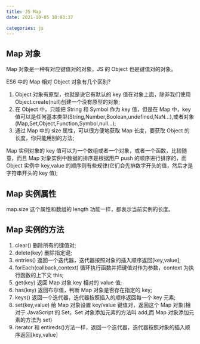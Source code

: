 ```yaml
---
title: JS Map
date: 2021-10-05 18:03:37

categories: js
---
```


## Map 对象

Map 对象是一种有对应键值对的对象，JS 的 Object 也是键值对的对象。

ES6 中的 Map 相对 Object 对象有几个区别?

1. Object 对象有原型，也就是说它有默认的 key 值在对象上面，除非我们使用 Object.create(null)创建一个没有原型的对象;
2. 在 Object 中，只能把 String 和 Symbol 作为 key 值，但是在 Map 中，key 值可以是任何基本类型(String,Number,Boolean,undefined,NaN…),或者对象(Map,Set,Object,Function,Symbol,null…);
3. 通过 Map 中的 size 属性，可以很方便地获取 Map 长度，要获取 Object 的长度，你只能用别的方法;

Map 实例对象的 key 值可以为一个数组或者一个对象，或者一个函数，比较随意，而且 Map 对象实例中数据的排序是根据用户 push 的顺序进行排序的，而 Object 实例中 key,value 的顺序则有些规律(它们会先排数字开头的值，然后才是字符串开头的 key 值);

## Map 实例属性

map.size 这个属性和数组的 length 功能一样，都表示当前实例的长度。

## Map 实例的方法

1. clear() 删除所有的键值对;
2. delete(key) 删除指定键;
3. entries() 返回一个迭代器，迭代器按照对象的插入顺序返回[key,value];
4. forEach(callback,context) 循环执行函数并把键值对作为参数，context 为执行函数的上下文 this;
5. get(key) 返回 Map 对象 key 相对的 value 值;
6. has(key) 返回布尔值，判断 Map 对象是否存在指定的 key;
7. keys() 返回一个迭代器，迭代器按照插入的顺序返回每一个 key 元素;
8. set(key,value) 给 Map 对象设置 key/value 键值对，返回这个 Map 对象(相对于 JavaScript 的 Set，Set 对象添加元素的方法叫 add,而 Map 对象添加元素的方法为 set)
9. iterator 和 entireds()方法一样，返回一个迭代器，迭代器按照对象的插入顺序返回[key,value]
